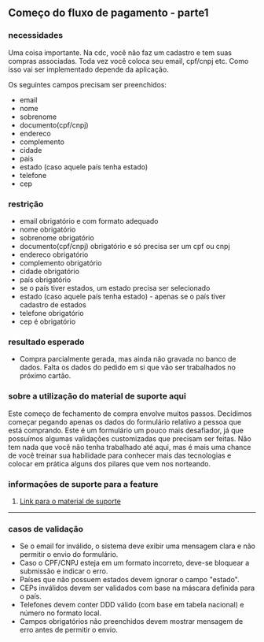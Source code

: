 ## Começo do fluxo de pagamento - parte1

### **necessidades**

Uma coisa importante. Na cdc, você não faz um cadastro e tem suas compras associadas. Toda vez você coloca seu email, cpf/cnpj etc. Como isso vai ser implementado depende da aplicação.

Os seguintes campos precisam ser preenchidos:
- email
- nome
- sobrenome
- documento(cpf/cnpj)
- endereco
- complemento
- cidade
- pais
- estado (caso aquele país tenha estado)
- telefone
- cep

### **restrição**

- email obrigatório e com formato adequado
- nome obrigatório
- sobrenome obrigatório
- documento(cpf/cnpj) obrigatório e só precisa ser um cpf ou cnpj
- endereco obrigatório
- complemento obrigatório
- cidade obrigatório
- país obrigatório
- se o país tiver estados, um estado precisa ser selecionado
- estado (caso aquele país tenha estado) - apenas se o país tiver cadastro de estados
- telefone obrigatório
- cep é obrigatório

### **resultado esperado**

- Compra parcialmente gerada, mas ainda não gravada no banco de dados. Falta os dados do pedido em si que vão ser trabalhados no próximo cartão.

### **sobre a utilização do material de suporte aqui**

Este começo de fechamento de compra envolve muitos passos. Decidimos começar pegando apenas os dados do formulário relativo a pessoa que está comprando. Este é um formulário um pouco mais desafiador, já que possuímos algumas validações customizadas que precisam ser feitas. Não tem nada que você não tenha trabalhado até aqui, mas é mais uma chance de você treinar sua habilidade para conhecer mais das tecnologias e colocar em prática alguns dos pilares que vem nos norteando. ​

### **informações de suporte para a feature**

1. [Link para o material de suporte](https://drive.google.com/file/d/1yZIhgjrV5HghcDSvIKmNaWF5FKAgcWS9/view?usp=sharing)

---

### **casos de validação**

- Se o email for inválido, o sistema deve exibir uma mensagem clara e não permitir o envio do formulário.
- Caso o CPF/CNPJ esteja em um formato incorreto, deve-se bloquear a submissão e indicar o erro.
- Países que não possuem estados devem ignorar o campo "estado".
- CEPs inválidos devem ser validados com base na máscara definida para o país.
- Telefones devem conter DDD válido (com base em tabela nacional) e número no formato local.
- Campos obrigatórios não preenchidos devem mostrar mensagem de erro antes de permitir o envio.

